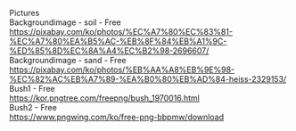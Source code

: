 Pictures   
Backgroundimage - soil - Free   
https://pixabay.com/ko/photos/%EC%A7%80%EC%83%81-%EC%A7%80%EA%B5%AC-%EB%8F%84%EB%A1%9C-%ED%85%8D%EC%8A%A4%EC%B2%98-2696607/   
Backgroundimage - sand - Free   
https://pixabay.com/ko/photos/%EB%AA%A8%EB%9E%98-%EC%82%AC%EB%A7%89-%EA%B0%80%EB%AD%84-heiss-2329153/   
Bush1 - Free   
https://kor.pngtree.com/freepng/bush_1970016.html   
Bush2 - Free   
https://www.pngwing.com/ko/free-png-bbpmw/download   
